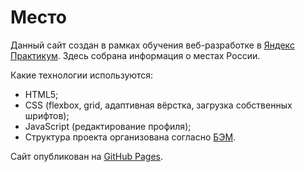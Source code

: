 # Место

Данный сайт создан в рамках обучения веб-разработке в [Яндекс Практикум](https://praktikum.yandex.ru/web/).
Здесь собрана информация о местах России.

Какие технологии используются:
* HTML5;
* CSS (flexbox, grid, адаптивная вёрстка, загрузка собственных шрифтов);
* JavaScript (редактирование профиля);
* Структура проекта организована согласно [БЭМ](https://ru.bem.info/).

Сайт опубликован на [GitHub Pages](https://seriouscat96.github.io/mesto/).
